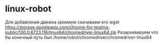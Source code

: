 # linux-robot

Для добавления движка хромиум скачиваем его  wget https://storage.googleapis.com/chrome-for-testing-public/130.0.6723.116/linux64/chromedriver-linux64.zip
Разархивируем что бы конечный путь был /home/robot/chromedriver/chromedriver-linux64
